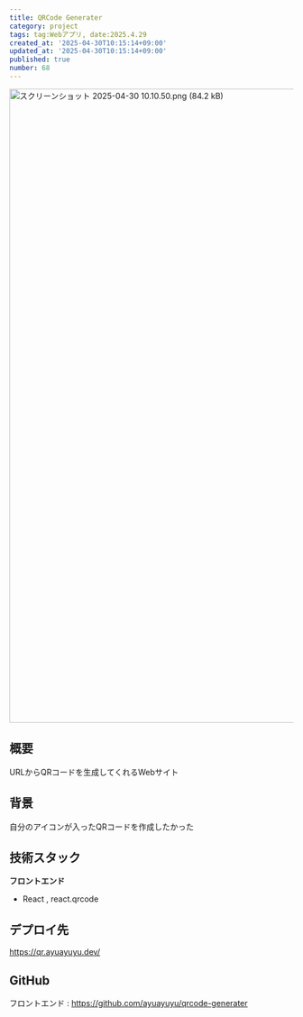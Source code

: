 ```yaml
---
title: QRCode Generater
category: project
tags: tag:Webアプリ, date:2025.4.29
created_at: '2025-04-30T10:15:14+09:00'
updated_at: '2025-04-30T10:15:14+09:00'
published: true
number: 68
---
```


<img width="1125" alt="スクリーンショット 2025-04-30 10.10.50.png (84.2 kB)" src="https://img.esa.io/uploads/production/attachments/22241/2025/04/30/148527/8d385fd7-b3c7-457c-8a54-9ff4c4a1baf4.png">

## 概要
URLからQRコードを生成してくれるWebサイト

## 背景
自分のアイコンが入ったQRコードを作成したかった

## 技術スタック
**フロントエンド**
- React , react.qrcode

## デプロイ先
https://qr.ayuayuyu.dev/

## GitHub
フロントエンド  :  https://github.com/ayuayuyu/qrcode-generater

